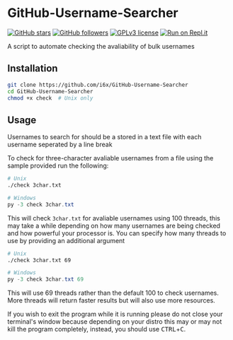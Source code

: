 # GitHub-Username-Searcher
[![GitHub stars](https://img.shields.io/github/stars/i6x/GitHub-Username-Searcher.svg?style=social&label=Star&maxAge=2592000)](https://GitHub.com/i6x/GitHub-Username-Searcher/stargazers/)
[![GitHub followers](https://img.shields.io/github/followers/i6x.svg?style=social&label=Follow&maxAge=2592000)](https://github.com/i6x?tab=followers)
[![GPLv3 license](https://img.shields.io/badge/License-GPLv3-blue.svg)](http://perso.crans.org/besson/LICENSE.html)
[![Run on Repl.it](https://repl.it/badge/github/i6x/GitHub-Username-Searcher)](https://repl.it/github/i6x/GitHub-Username-Searcher)

A script to automate checking the avaliability of bulk usernames

## Installation
```bash
git clone https://github.com/i6x/GitHub-Username-Searcher
cd GitHub-Username-Searcher
chmod +x check  # Unix only
```
## Usage
Usernames to search for should be a stored in a text file with each username seperated by a line break

To check for three-character avaliable usernames from a file using the sample provided run the following:
```bash
# Unix
./check 3char.txt
```
```powershell
# Windows
py -3 check 3char.txt
```
This will check `3char.txt` for avaliable usernames using 100 threads, this may take a while depending on how many usernames are being checked and how powerful your processor is. You can specify how many threads to use by providing an additional argument
```bash
# Unix
./check 3char.txt 69
```
```powershell
# Windows
py -3 check 3char.txt 69
```
This will use 69 threads rather than the default 100 to check usernames. More threads will return faster results but will also use more resources. 

If you wish to exit the program while it is running please do not close your terminal's window because depending on your distro this may or may not kill the program completely, instead, you should use <kbd>CTRL</kbd>+<kbd>C</kbd>.


